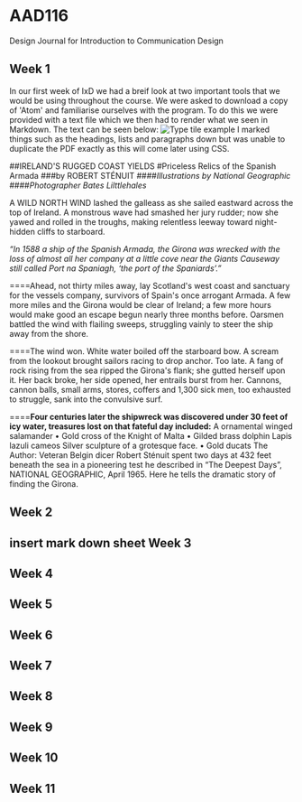 AAD116
======

Design Journal for Introduction to Communication Design 

Week 1 
-------
In our first week of IxD we had a breif look at two important tools that we would be using throughout the course. We were asked to download a copy of 'Atom' and familiarise ourselves with the program. To do this we were provided with a text file which we then had to render what we seen in Markdown. The text can be seen below: 
![Type tile example](https://cloud.githubusercontent.com/assets/8933902/4602906/227c1c98-5152-11e4-9b6b-79d856d490de.png)
I marked things such as the headings, lists and paragraphs down but was unable to duplicate the PDF exactly as this will come later using CSS.





##IRELAND'S RUGGED COAST YIELDS
#Priceless Relics of the Spanish Armada
###by ROBERT STÉNUIT
####*Illustrations by National Geographic* 
####*Photographer Bates Lilttlehales*

<p>A WILD NORTH WIND lashed the galleass as she sailed eastward across the top of Ireland. A monstrous wave had smashed her jury rudder; now she yawed and rolled in the troughs, making relentless leeway
toward night-hidden cliffs to starboard.

*“In 1588 a ship of the Spanish Armada, the Girona was wrecked with the loss of almost all her company at a little cove near the Giants Causeway still called Port na Spaniagh, ‘the port of the Spaniards’.”*

====Ahead, not thirty miles away, lay Scotland's west coast and sanctuary for the vessels company, survivors
of Spain's once arrogant Armada. A few more miles and the Girona would be clear of Ireland; a few more hours would make good an escape begun nearly three months before. Oarsmen battled the wind with flailing sweeps, struggling vainly to steer the ship away from the shore.

====The wind won. White water boiled off the starboard bow. A scream from the lookout brought sailors racing to drop anchor. Too late. A fang of rock rising from the sea ripped the Girona's flank; she gutted herself upon it. Her back broke, her side opened, her entrails burst from her. Cannons, cannon balls, small arms, stores, coffers and 1,300 sick men, too exhausted to struggle, sank into the convulsive surf.

====**Four centuries later the shipwreck was discovered under 30 feet of icy water, treasures lost on that fateful day included:**
A ornamental winged salamander • Gold cross of the Knight of Malta • Gilded brass dolphin
Lapis lazuli cameos
Silver sculpture of a grotesque face. • Gold ducats
The Author: Veteran Belgin dicer Robert Sténuit spent two days at 432 feet beneath the sea in a pioneering test he described in “The Deepest Days”, NATIONAL GEOGRAPHIC, April 1965. Here he tells the dramatic story of finding
the Girona.











Week 2
-------
insert mark down sheet
Week 3 
-------
Week 4 
-------
Week 5 
-------
Week 6 
-------
Week 7 
-------
Week 8 
-------
Week 9 
-------
Week 10 
-------
Week 11
-------
